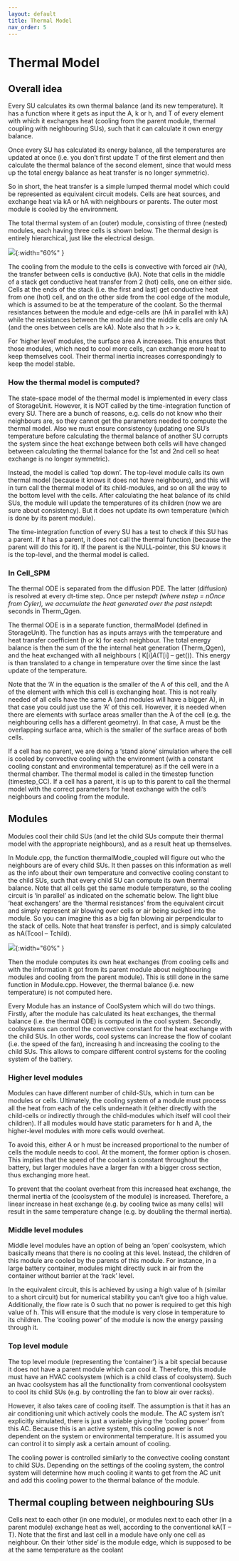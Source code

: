 ```yaml
---
layout: default
title: Thermal Model
nav_order: 5
---
```


# Thermal Model


## Overall idea

Every SU calculates its own thermal balance (and its new temperature). It has a function where it gets as input the A, k or h, and T of every element with which it exchanges heat (cooling from the parent module, thermal coupling with neighbouring SUs), such that it can calculate it own energy balance.

Once every SU has calculated its energy balance, all the temperatures are updated at once (i.e. you don’t first update T of the first element and then calculate the thermal balance of the second element, since that would mess up the total energy balance as heat transfer is no longer symmetric).

So in short, the heat transfer is a simple lumped thermal model which could be represented as equivalent circuit models. Cells are heat sources, and exchange heat via kA or hA with neighbours or parents. The outer most module is cooled by the environment.

The total thermal system of an (outer) module, consisting of three (nested) modules, each having three cells is shown below. The thermal design is entirely hierarchical, just like the electrical design.

![](img/thermal_system.png){:width="60%" }


The cooling from the module to the cells is convective with forced air (hA), the transfer between cells is conductive (kA). Note that cells in the middle of a stack get conductive heat transfer from 2 (hot) cells, one on either side. Cells at the ends of the stack (i.e. the first and last) get conductive heat from one (hot) cell, and on the other side from the cool edge of the module, which is assumed to be at the temperature of the coolant. So the thermal resistances between the module and edge-cells are (hA in parallel with kA) while the resistances between the module and the middle cells are only hA (and the ones between cells are kA). Note also that h >> k.

For ‘higher level’ modules, the surface area A increases. This ensures that those modules, which need to cool more cells, can exchange more heat to keep themselves cool. Their thermal inertia increases correspondingly to keep the model stable.

### How the thermal model is computed?

The state-space model of the thermal model is implemented in every class of StorageUnit. However, it is NOT called by the time-integration function of every SU. There are a bunch of reasons, e.g. cells do not know who their neighbours are, so they cannot get the parameters needed to compute the thermal model. Also we must ensure consistency (updating one SU’s temperature before calculating the thermal balance of another SU corrupts the system since the heat exchange between both cells will have changed between calculating the thermal balance for the 1st and 2nd cell so heat exchange is no longer symmetric).

Instead, the model is called ‘top down’. The top-level module calls its own thermal model (because it knows it does not have neighbours), and this will in turn call the thermal model of its child-modules, and so on all the way to the bottom level with the cells. After calculating the heat balance of its child SUs, the module will update the temperatures of its children (now we are sure about consistency). But it does not update its own temperature (which is done by its parent module).

The time-integration function of every SU has a test to check if this SU has a parent. If it has a parent, it does not call the thermal function (because the parent will do this for it). If the parent is the NULL-pointer, this SU knows it is the top-level, and the thermal model is called.

### In Cell_SPM

The thermal ODE is separated from the diffusion PDE. The latter (diffusion) is resolved at every dt-time step. Once per nstep*dt (where nstep = nOnce from Cyler), we accumulate the heat generated over the past nstep*dt seconds in Therm_Qgen.

The thermal ODE is in a separate function, thermalModel (defined in StorageUnit). The function has as inputs arrays with the temperature and heat transfer coefficient (h or k) for each neighbour. The total energy balance is then the sum of the the internal heat generation (Therm_Qgen), and the heat exchanged with all neighbours ( K[i]*A*(T[i] – get()). This energy is than translated to a change in temperature over the time since the last update of the temperature.

Note that the ‘A’ in the equation is the smaller of the A of this cell, and the A of the element with which this cell is exchanging heat. This is not really needed of all cells have the same A (and modules will have a bigger A), in that case you could just use the ‘A’ of this cell. However, it is needed when there are elements with surface areas smaller than the A of the cell (e.g. the neighbouring cells has a different geometry). In that case, A must be the overlapping surface area, which is the smaller of the surface areas of both cells.

If a cell has no parent, we are doing a ‘stand alone’ simulation where the cell is cooled by convective cooling with the environment (with a constant cooling constant and environmental temperature) as if the cell were in a thermal chamber. The thermal model is called in the timestep function (timestep_CC). If a cell has a parent, it is up to this parent to call the thermal model with the correct parameters for heat exchange with the cell’s neighbours and cooling from the module.

## Modules

Modules cool their child SUs (and let the child SUs compute their thermal model with the appropriate neighbours), and as a result heat up themselves.

In Module.cpp, the function thermalModle_coupled will figure out who the neighbours are of every child SUs. It then passes on this information as well as the info about their own temperature and convective cooling constant to the child SUs, such that every child SU can compute its own thermal balance. Note that all cells get the same module temperature, so the cooling circuit is ‘in parallel’ as indicated on the schematic below. The light blue ‘heat exchangers’ are the ‘thermal resistances’ from the equivalent circuit and simply represent air blowing over cells or air being sucked into the module. So you can imagine this as a big fan blowing air perpendicular to the stack of cells.
Note that heat transfer is perfect, and is simply calculated as hA(Tcool – Tchild).

![](img/modules.png){:width="60%" }

Then the module computes its own heat exchanges (from cooling cells and with the information it got from its parent module about neighbouring modules and cooling from the parent module). This is still done in the same function in Module.cpp. However, the thermal balance (i.e. new temperature) is not computed here.

Every Module has an instance of CoolSystem which will do two things. Firstly, after the module has calculated its heat exchanges, the thermal balance (i.e. the thermal ODE) is computed in the cool system. Secondly, coolsystems can control the convective constant for the heat exchange with the child SUs. In other words, cool systems can increase the flow of coolant (i.e. the speed of the fan), increasing h and increasing the cooling to the child SUs. This allows to compare different control systems for the cooling system of the battery.

### Higher level modules

Modules can have different number of child-SUs, which in turn can be modules or cells. Ultimately, the cooling system of a module must process all the heat from each of the cells underneath it (either directly with the child-cells or indirectly through the child-modules which itself will cool their children). If all modules would have static parameters for h and A, the higher-level modules with more cells would overheat.

To avoid this, either A or h must be increased proportional to the number of cells the module needs to cool. At the moment, the former option is chosen. This implies that the speed of the coolant is constant throughout the battery, but larger modules have a larger fan with a bigger cross section, thus exchanging more heat. 

To prevent that the coolant overheat from this increased heat exchange, the thermal inertia of the (coolsystem of the module) is increased. Therefore, a linear increase in heat exchange (e.g. by cooling twice as many cells) will result in the same temperature change (e.g. by doubling the thermal inertia).

### Middle level modules

Middle level modules have an option of being an ‘open’ coolsystem, which basically means that there is no cooling at this level. Instead, the children of this module are cooled by the parents of this module. For instance, in a large battery container, modules might directly suck in air from the container without barrier at the ‘rack’ level.

In the equivalent circuit, this is achieved by using a high value of h (similar to a short circuit) but for numerical stability you can’t give too a high value. Additionally, the flow rate is 0 such that no power is required to get this high value of h.
This will ensure that the module is very close in temperature to its children. The ‘cooling power’ of the module is now the energy passing through it.

### Top level module

The top level module (representing the ‘container’) is a bit special because it does not have a parent module which can cool it. Therefore, this module must have an HVAC coolsystem (which is a child class of coolsystem). Such an hvac coolsystem has all the functionality from conventional coolsystem to cool its child SUs (e.g. by controlling the fan to blow air over racks).

However, it also takes care of cooling itself. The assumption is that it has an air conditioning unit which actively cools the module. The AC system isn’t explicitly simulated, there is just a variable giving the ‘cooling power’ from this AC. Because this is an active system, this cooling power is not dependent on the system or environmental temperature. It is assumed you can control it to simply ask a certain amount of cooling.

The cooling power is controlled similarly to the convective cooling constant to child SUs. Depending on the settings of the cooling system, the control system will determine how much cooling it wants to get from the AC unit and add this cooling power to the thermal balance of the module.

## Thermal coupling between neighbouring SUs

Cells next to each other (in one module), or modules next to each other (in a parent module) exchange heat as well, according to the conventional kA(T – T). Note that the first and last cell in a module have only one cell as neighbour. On their ‘other side’ is the module edge, which is supposed to be at the same temperature as the coolant

